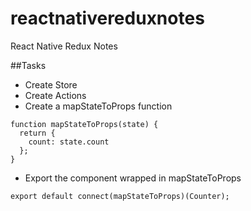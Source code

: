 # reactnativereduxnotes
React Native Redux Notes

##Tasks
- Create Store
- Create Actions
- Create a mapStateToProps function

```
function mapStateToProps(state) {
  return {
    count: state.count
  };
}
```

- Export the component wrapped in mapStateToProps

```
export default connect(mapStateToProps)(Counter);
```
